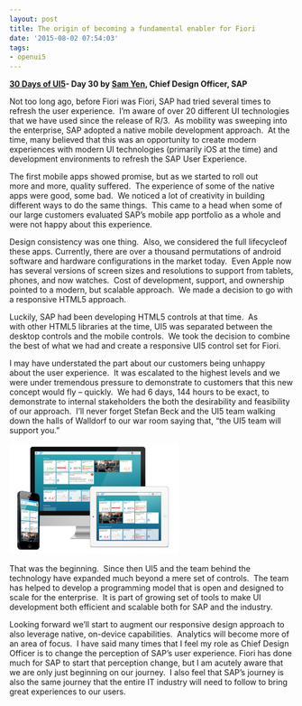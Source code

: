```yaml
---
layout: post
title: The origin of becoming a fundamental enabler for Fiori
date: '2015-08-02 07:54:03'
tags:
- openui5
---
```


**[30 Days of UI5](http://pipetree.com/qmacro/blog/2015/07/04/30-days-of-ui5/)- Day 30 by [Sam Yen](https://twitter.com/uxsamyen), Chief Design Officer, SAP**

Not too long ago, before Fiori was Fiori, SAP had tried several times to refresh the user experience.  I’m aware of over 20 different UI technologies that we have used since the release of R/3.  As mobility was sweeping into the enterprise, SAP adopted a native mobile development approach.  At the time, many believed that this was an opportunity to create modern experiences with modern UI technologies (primarily iOS at the time) and development environments to refresh the SAP User Experience.

The first mobile apps showed promise, but as we started to roll out more and more, quality suffered.  The experience of some of the native apps were good, some bad.  We noticed a lot of creativity in building different ways to do the same things.  This came to a head when some of our large customers evaluated SAP’s mobile app portfolio as a whole and were not happy about this experience.

Design consistency was one thing.  Also, we considered the full lifecycleof these apps. Currently, there are over a thousand permutations of android software and hardware configurations in the market today.  Even Apple now has several versions of screen sizes and resolutions to support from tablets, phones, and now watches.  Cost of development, support, and ownership pointed to a modern, but scalable approach.  We made a decision to go with a responsive HTML5 approach.

Luckily, SAP had been developing HTML5 controls at that time.  As with other HTML5 libraries at the time, UI5 was separated between the desktop controls and the mobile controls.  We took the decision to combine the best of what we had and create a responsive UI5 control set for Fiori.

I may have understated the part about our customers being unhappy about the user experience.  It was escalated to the highest levels and we were under tremendous pressure to demonstrate to customers that this new concept would fly – quickly.  We had 6 days, 144 hours to be exact, to demonstrate to internal stakeholders the both the desirability and feasibility of our approach.  I’ll never forget Stefan Beck and the UI5 team walking down the halls of Walldorf to our war room saying that, “the UI5 team will support you.”

![](/content/images/2018/02/section1-1-300x197.png)

That was the beginning.  Since then UI5 and the team behind the technology have expanded much beyond a mere set of controls.  The team has helped to develop a programming model that is open and designed to scale for the enterprise.  It is part of growing set of tools to make UI development both efficient and scalable both for SAP and the industry.

Looking forward we’ll start to augment our responsive design approach to also leverage native, on-device capabilities.  Analytics will become more of an area of focus.  I have said many times that I feel my role as Chief Design Officer is to change the perception of SAP’s user experience. Fiori has done much for SAP to start that perception change, but I am acutely aware that we are only just beginning on our journey.  I also feel that SAP’s journey is also the same journey that the entire IT industry will need to follow to bring great experiences to our users.


